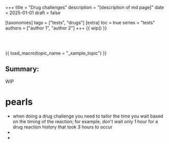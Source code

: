+++
title = "Drug challenges"
description = "[description of md page]"
date = 2025-01-01
draft = false

[taxonomies]
tags = ["tests", "drugs"]
[extra]
toc = true
series = "tests"
authors = ["author 1", "author 2"]
+++
{{ wip() }}

<div class="blur-container">

</br>
</br>

{{ load_macro(topic_name = "_xample_topic") }}

## Summary:

WIP

# pearls

- when doing a drug challenge you need to tailor the time you wait based on the timing of the reaction; for example, don't wait only 1 hour for a drug reaction history that took 3 hours to occur
-
-

</div>
